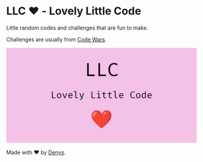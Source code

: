 # LLC ❤️ - Lovely Little Code

Little random codes and challenges that are fun to make.

Challenges are usually from [Code Wars](https://www.codewars.com/kata).

![LLC](repository-open-graph-template.png 'Lovely little code')

Made with ❤️ by [Denys](https://github.com/DenysPacheco).
